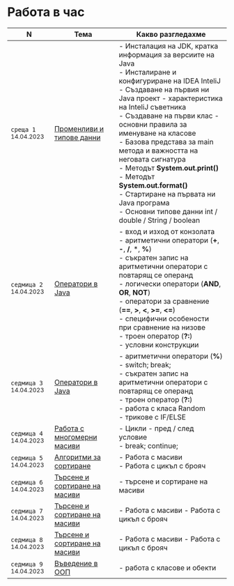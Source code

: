 # Работа в час

<table>
    <thead>
        <tr>
            <th width="120">N</th>
            <th width="280px">Тема</th>
            <th width="610px">Какво разгледахме</th>
        </tr>
    </thead>
    <tbody>
        <tr>
            <td>
                <code>среща 1</code>
                <sub>14.04.2023</sub>
            </td>
            <td>
                <a href="./week-1/README.md">
                    Променливи и типове данни
                </a>
            </td>
            <td>
            - Инсталация на JDK, кратка информация за версиите на Java <br>
            - Инсталиране и конфигуриране на IDEA InteliJ <br>
            - Създаване на първия ни Java проект - характеристика на InteliJ съветника <br>
            - Създаване на първи клас - основни правила за именуване на класове <br>
            - Базова представа за main метода и важността на неговата сигнатура <br>
            - Методът <strong>System.out.print()</strong> <br>
            - Методът <strong>System.out.format()</strong> <br>
            - Стартиране на първата ни Java програма <br>
            - Основни типове данни int / double / String / boolean
            </td>
        </tr>
        <tr>
            <td>
                <code>седмица 2</code>
                <sub>14.04.2023</sub>
            </td>
            <td>
                <a href="./week-2/README.md">
                    Оператори в Java
                </a>            
            </td>
            <td>
            - вход и изход от конзолата <br>
            - аритметични оператори (<strong>+</strong>, <strong>-</strong>, <strong>/</strong>, *, <strong>%</strong>) <br>
            - съкратен запис на аритметични оператори с повтарящ се операнд <br>
            - логически оператори (<strong>AND</strong>, <strong>OR</strong>, <strong>NOT</strong>) <br>
            - оператори за сравнение (<strong>==</strong>, <strong>></strong>, <strong><</strong>, <strong>>=</strong>, <strong><=</strong>) <br>
            - специфични особености при сравнение на низове <br>
            - троен оператор (<strong>?:</strong>) <br>
            - условни конструкции
            </td>
        </tr>
        <tr>
            <td>
                <code>седмица 3</code>
                <sub>14.04.2023</sub>
            </td>
            <td>
                <a href="./week-3/README.md">
                    Оператори в Java
                </a>
            </td>            
            <td>
            - аритметични оператори (<strong>%</strong>) <br>
            - switch; break;  <br>
            - съкратен запис на аритметични оператори с повтарящ се операнд <br>
            - троен оператор (<strong>?:</strong>) <br>
            - работа с класа Random <br>
            - трикове с IF/ELSE  <br>
            </td>
        </tr>
        <tr>
            <td>
                <code>седмица 4</code>
                <sub>14.04.2023</sub>            
            </td>
            <td>
                <a href="./week-4/README.md">
                    Работа с многомерни масиви
                </a>
            </td>
            <td>
            - Цикли - пред / след условие <br>
            - break; continue;
            </td>
        </tr>
        <tr>
            <td>
                <code>седмица 5</code>
                <sub>14.04.2023</sub>            
            </td>
            <td>
                <a href="./week-5/README.md">
                    Алгоритми за сортиране
                </a>
            </td>
            <td>
            - Работа с масиви <br>
            - Работа с цикъл с брояч
            </td>
        </tr>                
        <tr>
            <td>
                <code>седмица 6</code>
                <sub>14.04.2023</sub>            
            </td>
            <td>
                <a href="./week-6/README.md">
                    Търсене и сортиране на масиви
                </a>
            </td>
            <td>
            - търсене и сортиране на масиви <br>
            </td>
        </tr>
        <tr>
            <td>
                <code>седмица 7</code>
                <sub>14.04.2023</sub>            
            </td>
            <td>
                <a href="./week-7/README.md">
                    Търсене и сортиране на масиви
                </a>
            </td>
            <td>
            - Работа с масиви
            - Работа с цикъл с брояч <br>
            </td>
        </tr>
        <tr>
            <td>
                <code>седмица 8</code>
                <sub>14.04.2023</sub>            
            </td>
            <td>
                <a href="./week-8/README.md">
                    Търсене и сортиране на масиви
                </a>
            </td>
            <td>
            - Работа с масиви
            - Работа с цикъл с брояч <br>
            </td>
        </tr>
        <tr>
            <td>
                <code>седмица 9</code>
                <sub>14.04.2023</sub>            
            </td>
            <td>
                <a href="./week-9/README.md">
                    Въведение в ООП
                </a>
            </td>
            <td>
            - работа с класове и обекти <br>
            </td>
        </tr>        
    <tbody>
</table>
